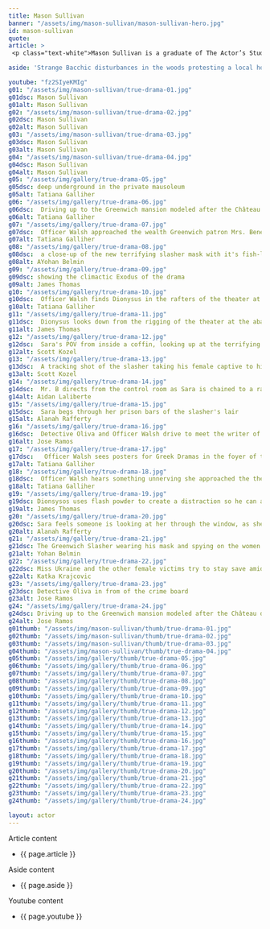 ```yaml
---
title: Mason Sullivan
banner: "/assets/img/mason-sullivan/mason-sullivan-hero.jpg"
id: mason-sullivan
quote: 
article: >
 <p class="text-white">Mason Sullivan is a graduate of The Actor’s Studio MFA Program. Before that he earned a BFA in Theater Performance from Belmont University. Mason played the video editor in True Drama. His character has a very full back story that will only be seen in the serialized version of True Drama.</p>

aside: 'Strange Bacchic disturbances in the woods protesting a local horror movie prompt a police investigation. A shadowy figure emerges.  Calling himself the God of Drama, he believes that he can achieve the seemingly impossible goal of returning drama to its original purpose – of preparing citizens for leadership in democracy. As the horror movie spirals out of control, and the Bacchae are consumed in violence - can officer Ailish Walsh discern the truth before a gruesome Greek drama unfolds? <br><br> Director James Thomas creates a Greek tragedy for our time. A horror story that looks at the original role of drama – as the companion invention of democracy – to shed light on how modern media is still working in our lives, in hidden ways, to rip us apart. True Drama is an alarm – a rare moment of clarity – a terrifying jolt - and an invitation to enjoy the true transcendental power of drama to help us envision a better Democracy. '

youtube: "fz2SIyeKMIg"
g01: "/assets/img/mason-sullivan/true-drama-01.jpg"
g01dsc: Mason Sullivan
g01alt: Mason Sullivan
g02: "/assets/img/mason-sullivan/true-drama-02.jpg"
g02dsc: Mason Sullivan  
g02alt: Mason Sullivan 
g03: "/assets/img/mason-sullivan/true-drama-03.jpg"
g03dsc: Mason Sullivan
g03alt: Mason Sullivan 
g04: "/assets/img/mason-sullivan/true-drama-04.jpg"
g04dsc: Mason Sullivan
g04alt: Mason Sullivan
g05: "/assets/img/gallery/true-drama-05.jpg"
g05dsc: deep underground in the private mausoleum
g05alt: Tatiana Galliher  
g06: "/assets/img/gallery/true-drama-06.jpg"
g06dsc:  Driving up to the Greenwich mansion modeled after the Château de Malmaison in French 
g06alt: Tatiana Galliher  
g07: "/assets/img/gallery/true-drama-07.jpg"
g07dsc:  Officer Walsh approached the wealth Greenwich patron Mrs. Benedict
g07alt: Tatiana Galliher  
g08: "/assets/img/gallery/true-drama-08.jpg"
g08dsc:  a close-up of the new terrifying slasher mask with it's fish-like gaping mouth
g08alt: AYohan Belmin
g09: "/assets/img/gallery/true-drama-09.jpg"
g09dsc: showing the climactic Exodus of the drama  
g09alt: James Thomas
g10: "/assets/img/gallery/true-drama-10.jpg"
g10dsc:  Officer Walsh finds Dionysus in the rafters of the theater at the abandoned sanitarium  
g10alt: Tatiana Galliher  
g11: "/assets/img/gallery/true-drama-11.jpg"
g11dsc:  Dionysus looks down from the rigging of the theater at the abandoned sanitarium  
g11alt: James Thomas
g12: "/assets/img/gallery/true-drama-12.jpg"
g12dsc:  Sara's POV from inside a coffin, looking up at the terrifying masked slasher 
g12alt: Scott Kozel 
g13: "/assets/img/gallery/true-drama-13.jpg"
g13dsc:  A tracking shot of the slasher taking his female captive to his underground lair 
g13alt: Scott Kozel 
g14: "/assets/img/gallery/true-drama-14.jpg"
g14dsc:  Mr. B directs from the control room as Sara is chained to a rack before being tortured 
g14alt: Aidan Laliberte  
g15: "/assets/img/gallery/true-drama-15.jpg"
g15dsc:  Sara begs through her prison bars of the slasher's lair
g15alt: Alanah Rafferty
g16: "/assets/img/gallery/true-drama-16.jpg"
g16dsc:  Detective Oliva and Officer Walsh drive to meet the writer of the slasher script 
g16alt: Jose Ramos
g17: "/assets/img/gallery/true-drama-17.jpg"
g17dsc:   Officer Walsh sees posters for Greek Dramas in the foyer of the theater at the abandoned sanitarium 
g17alt: Tatiana Galliher 
g18: "/assets/img/gallery/true-drama-18.jpg"
g18dsc:  Officer Walsh hears something unnerving she approached the theater stage 
g18alt: Tatiana Galliher  
g19: "/assets/img/gallery/true-drama-19.jpg"
g19dsc: Dionsysos uses flash powder to create a distraction so he can avoid being tased by police
g19alt: James Thomas
g20: "/assets/img/gallery/true-drama-20.jpg"
g20dsc: Sara feels someone is looking at her through the window, as she showers in the Slasher's house
g20alt: Alanah Rafferty
g21: "/assets/img/gallery/true-drama-21.jpg"
g21dsc: The Greenwich Slasher wearing his mask and spying on the women in the shower
g21alt: Yohan Belmin
g22: "/assets/img/gallery/true-drama-22.jpg"
g22dsc: Miss Ukraine and the other female victims try to stay save amid the chaos on set
g22alt: Katka Krajcovic 
g23: "/assets/img/gallery/true-drama-23.jpg"
g23dsc: Detective Oliva in from of the crime board
g23alt: Jose Ramos
g24: "/assets/img/gallery/true-drama-24.jpg"
g24dsc: Driving up to the Greenwich mansion modeled after the Château de Malmaison in French
g24alt: Jose Ramos
g01thumb: "/assets/img/mason-sullivan/thumb/true-drama-01.jpg"
g02thumb: "/assets/img/mason-sullivan/thumb/true-drama-02.jpg"
g03thumb: "/assets/img/mason-sullivan/thumb/true-drama-03.jpg"
g04thumb: "/assets/img/mason-sullivan/thumb/true-drama-04.jpg"
g05thumb: "/assets/img/gallery/thumb/true-drama-05.jpg"
g06thumb: "/assets/img/gallery/thumb/true-drama-06.jpg"
g07thumb: "/assets/img/gallery/thumb/true-drama-07.jpg"
g08thumb: "/assets/img/gallery/thumb/true-drama-08.jpg"
g09thumb: "/assets/img/gallery/thumb/true-drama-09.jpg"
g10thumb: "/assets/img/gallery/thumb/true-drama-10.jpg"
g11thumb: "/assets/img/gallery/thumb/true-drama-11.jpg"
g12thumb: "/assets/img/gallery/thumb/true-drama-12.jpg"
g13thumb: "/assets/img/gallery/thumb/true-drama-13.jpg"
g14thumb: "/assets/img/gallery/thumb/true-drama-14.jpg"
g15thumb: "/assets/img/gallery/thumb/true-drama-15.jpg"
g16thumb: "/assets/img/gallery/thumb/true-drama-16.jpg"
g17thumb: "/assets/img/gallery/thumb/true-drama-17.jpg"
g18thumb: "/assets/img/gallery/thumb/true-drama-18.jpg"
g19thumb: "/assets/img/gallery/thumb/true-drama-19.jpg"
g20thumb: "/assets/img/gallery/thumb/true-drama-20.jpg"
g21thumb: "/assets/img/gallery/thumb/true-drama-21.jpg"
g22thumb: "/assets/img/gallery/thumb/true-drama-22.jpg"
g23thumb: "/assets/img/gallery/thumb/true-drama-23.jpg"
g24thumb: "/assets/img/gallery/thumb/true-drama-24.jpg"

layout: actor
---
```


Article content
* {{ page.article }}

Aside content
* {{ page.aside }}

Youtube content
* {{ page.youtube }}

